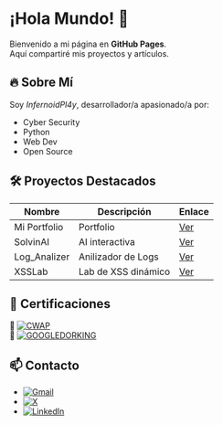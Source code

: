 # ¡Hola Mundo! 👋

Bienvenido a mi página en **GitHub Pages**.  
Aquí compartiré mis proyectos y artículos.

## 🔥 Sobre Mí
Soy *InfernoidPl4y*, desarrollador/a apasionado/a por:
- Cyber Security
- Python
- Web Dev
- Open Source

## 🛠️ Proyectos Destacados
| Nombre       | Descripción          | Enlace |
|--------------|----------------------|--------|
| Mi Portfolio | Portfolio            | [Ver](https://infernoidpl4y-portfolio.netlify.app/) |
| SolvinAI     | AI interactiva       | [Ver](https://github.com/infernoidpl4y/SolvinAI) |
| Log_Analizer | Anilizador de Logs   | [Ver](https://github.com/infernoidpl4y/Log_Analyzer) |
| XSSLab       | Lab de XSS dinámico  | [Ver](https://github.com/infernoidpl4y/XSSLab)|

## 📜 Certificaciones

🔹 [![CWAP](https://img.shields.io/badge/Certificacion-CWAP-red)](certificaciones/certificate-196197b1.pdf)  
🔹 [![GOOGLEDORKING](https://img.shields.io/badge/Certificacion-GoogleDorking-red)](certificaciones/certificate-9212e0e1.pdf)  

## 📫 Contacto
- [![Gmail](https://img.shields.io/badge/Gmail-D14836?style=for-the-badge&logo=gmail&logoColor=white)](mailto:infernoidpl4y@gmail.com)  
- [![X](https://img.shields.io/badge/X-000000?style=for-the-badge&logo=x&logoColor=white)](https://x.com/InfernoidPl4y)  
- [![LinkedIn](https://img.shields.io/badge/LinkedIn-0077B5?style=for-the-badge&logo=linkedin&logoColor=white)](https://www.linkedin.com/in/ronnie-molina-mart%C3%ADnez-16185a302/)

